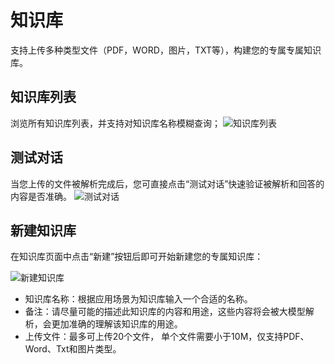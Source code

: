 # 知识库

支持上传多种类型文件（PDF，WORD，图片，TXT等），构建您的专属专属知识库。

## 知识库列表
浏览所有知识库列表，并支持对知识库名称模糊查询；
![知识库列表](https://docimages.blob.core.chinacloudapi.cn/images/Console/KB/kb1.png)


## 测试对话
当您上传的文件被解析完成后，您可直接点击“测试对话”快速验证被解析和回答的内容是否准确。
![测试对话](https://docimages.blob.core.chinacloudapi.cn/images/Console/KB/kb3.png)

## 新建知识库

在知识库页面中点击“新建”按钮后即可开始新建您的专属知识库：

![新建知识库](https://docimages.blob.core.chinacloudapi.cn/images/Console/KB/kb2.png)

- 知识库名称：根据应用场景为知识库输入一个合适的名称。
- 备注：请尽量可能的描述此知识库的内容和用途，这些内容将会被大模型解析，会更加准确的理解该知识库的用途。
- 上传文件：最多可上传20个文件， 单个文件需要小于10M，仅支持PDF、Word、Txt和图片类型。